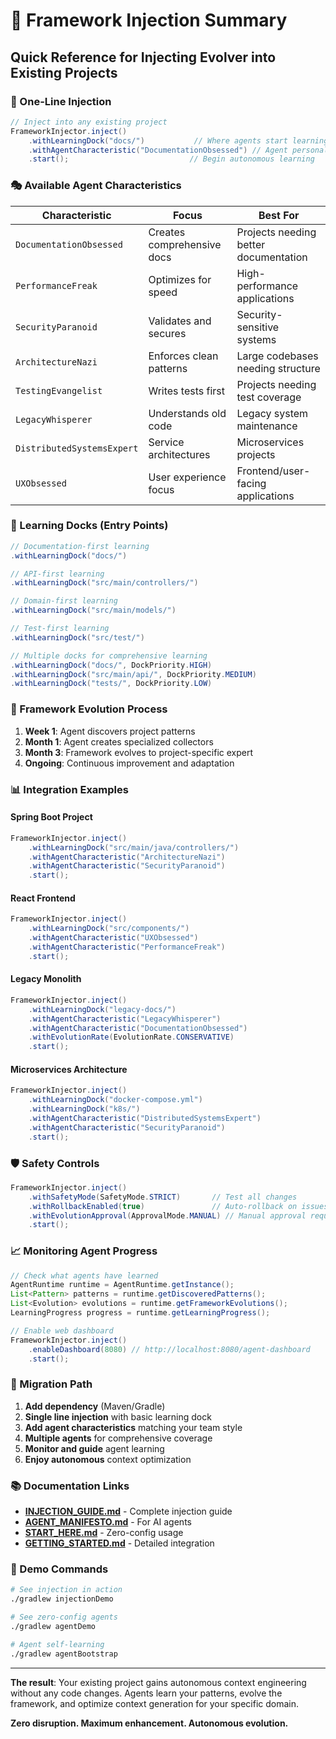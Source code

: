 # 🔌 Framework Injection Summary

## Quick Reference for Injecting Evolver into Existing Projects

### 🚀 One-Line Injection

```java
// Inject into any existing project
FrameworkInjector.inject()
    .withLearningDock("docs/")           // Where agents start learning
    .withAgentCharacteristic("DocumentationObsessed") // Agent personality
    .start();                           // Begin autonomous learning
```

### 🎭 Available Agent Characteristics

| Characteristic | Focus | Best For |
|----------------|-------|----------|
| `DocumentationObsessed` | Creates comprehensive docs | Projects needing better documentation |
| `PerformanceFreak` | Optimizes for speed | High-performance applications |
| `SecurityParanoid` | Validates and secures | Security-sensitive systems |
| `ArchitectureNazi` | Enforces clean patterns | Large codebases needing structure |
| `TestingEvangelist` | Writes tests first | Projects needing test coverage |
| `LegacyWhisperer` | Understands old code | Legacy system maintenance |
| `DistributedSystemsExpert` | Service architectures | Microservices projects |
| `UXObsessed` | User experience focus | Frontend/user-facing applications |

### 🎯 Learning Docks (Entry Points)

```java
// Documentation-first learning
.withLearningDock("docs/")

// API-first learning
.withLearningDock("src/main/controllers/")  

// Domain-first learning
.withLearningDock("src/main/models/")

// Test-first learning  
.withLearningDock("src/test/")

// Multiple docks for comprehensive learning
.withLearningDock("docs/", DockPriority.HIGH)
.withLearningDock("src/main/api/", DockPriority.MEDIUM)
.withLearningDock("tests/", DockPriority.LOW)
```

### 🔄 Framework Evolution Process

1. **Week 1**: Agent discovers project patterns
2. **Month 1**: Agent creates specialized collectors
3. **Month 3**: Framework evolves to project-specific expert
4. **Ongoing**: Continuous improvement and adaptation

### 📊 Integration Examples

#### Spring Boot Project
```java
FrameworkInjector.inject()
    .withLearningDock("src/main/java/controllers/")
    .withAgentCharacteristic("ArchitectureNazi")
    .withAgentCharacteristic("SecurityParanoid")
    .start();
```

#### React Frontend
```java
FrameworkInjector.inject()
    .withLearningDock("src/components/")
    .withAgentCharacteristic("UXObsessed")
    .withAgentCharacteristic("PerformanceFreak")
    .start();
```

#### Legacy Monolith
```java
FrameworkInjector.inject()
    .withLearningDock("legacy-docs/")
    .withAgentCharacteristic("LegacyWhisperer")
    .withAgentCharacteristic("DocumentationObsessed")
    .withEvolutionRate(EvolutionRate.CONSERVATIVE)
    .start();
```

#### Microservices Architecture
```java
FrameworkInjector.inject()
    .withLearningDock("docker-compose.yml")
    .withLearningDock("k8s/")
    .withAgentCharacteristic("DistributedSystemsExpert")
    .withAgentCharacteristic("SecurityParanoid")
    .start();
```

### 🛡️ Safety Controls

```java
FrameworkInjector.inject()
    .withSafetyMode(SafetyMode.STRICT)       // Test all changes
    .withRollbackEnabled(true)               // Auto-rollback on issues
    .withEvolutionApproval(ApprovalMode.MANUAL) // Manual approval required
    .start();
```

### 📈 Monitoring Agent Progress

```java
// Check what agents have learned
AgentRuntime runtime = AgentRuntime.getInstance();
List<Pattern> patterns = runtime.getDiscoveredPatterns();
List<Evolution> evolutions = runtime.getFrameworkEvolutions();
LearningProgress progress = runtime.getLearningProgress();

// Enable web dashboard
FrameworkInjector.inject()
    .enableDashboard(8080) // http://localhost:8080/agent-dashboard
    .start();
```

### 🎯 Migration Path

1. **Add dependency** (Maven/Gradle)
2. **Single line injection** with basic learning dock
3. **Add agent characteristics** matching your team style
4. **Multiple agents** for comprehensive coverage
5. **Monitor and guide** agent learning
6. **Enjoy autonomous** context optimization

### 📚 Documentation Links

- **[INJECTION_GUIDE.md](INJECTION_GUIDE.md)** - Complete injection guide
- **[AGENT_MANIFESTO.md](AGENT_MANIFESTO.md)** - For AI agents
- **[START_HERE.md](START_HERE.md)** - Zero-config usage
- **[GETTING_STARTED.md](GETTING_STARTED.md)** - Detailed integration

### 🚀 Demo Commands

```bash
# See injection in action
./gradlew injectionDemo

# See zero-config agents
./gradlew agentDemo

# Agent self-learning
./gradlew agentBootstrap
```

---

**The result**: Your existing project gains autonomous context engineering without any code changes. Agents learn your patterns, evolve the framework, and optimize context generation for your specific domain.

**Zero disruption. Maximum enhancement. Autonomous evolution.**